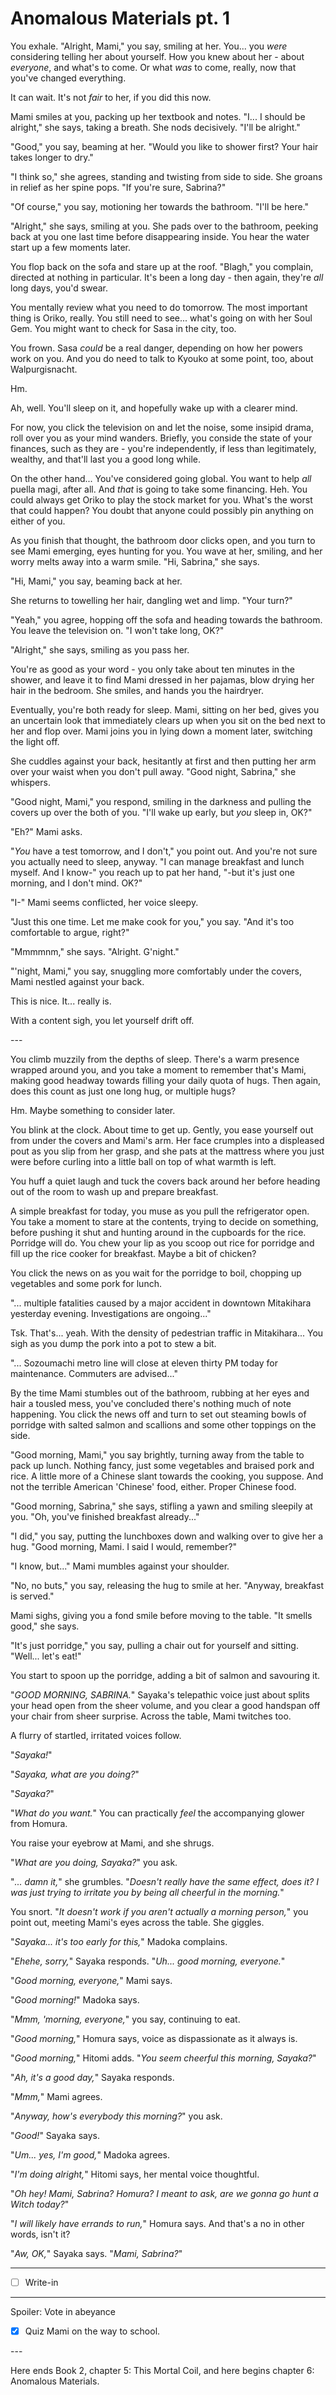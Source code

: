 # Anomalous Materials pt. 1

You exhale. "Alright, Mami," you say, smiling at her. You... you *were* considering telling her about yourself. How you knew about her - about *everyone*, and what's to come. Or what *was* to come, really, now that you've changed everything.

It can wait. It's not *fair* to her, if you did this now.

Mami smiles at you, packing up her textbook and notes. "I... I should be alright," she says, taking a breath. She nods decisively. "I'll be alright."

"Good," you say, beaming at her. "Would you like to shower first? Your hair takes longer to dry."

"I think so," she agrees, standing and twisting from side to side. She groans in relief as her spine pops. "If you're sure, Sabrina?"

"Of course," you say, motioning her towards the bathroom. "I'll be here."

"Alright," she says, smiling at you. She pads over to the bathroom, peeking back at you one last time before disappearing inside. You hear the water start up a few moments later.

You flop back on the sofa and stare up at the roof. "Blagh," you complain, directed at nothing in particular. It's been a long day - then again, they're *all* long days, you'd swear.

You mentally review what you need to do tomorrow. The most important thing is Oriko, really. You still need to see... what's going on with her Soul Gem. You might want to check for Sasa in the city, too.

You frown. Sasa *could* be a real danger, depending on how her powers work on you. And you do need to talk to Kyouko at some point, too, about Walpurgisnacht.

Hm.

Ah, well. You'll sleep on it, and hopefully wake up with a clearer mind.

For now, you click the television on and let the noise, some insipid drama, roll over you as your mind wanders. Briefly, you conside the state of your finances, such as they are - you're independently, if less than legitimately, wealthy, and that'll last you a good long while.

On the other hand... You've considered going global. You want to help *all* puella magi, after all. And *that* is going to take some financing. Heh. You could always get Oriko to play the stock market for you. What's the worst that could happen? You doubt that anyone could possibly pin anything on either of you.

As you finish that thought, the bathroom door clicks open, and you turn to see Mami emerging, eyes hunting for you. You wave at her, smiling, and her worry melts away into a warm smile. "Hi, Sabrina," she says.

"Hi, Mami," you say, beaming back at her.

She returns to towelling her hair, dangling wet and limp. "Your turn?"

"Yeah," you agree, hopping off the sofa and heading towards the bathroom. You leave the television on. "I won't take long, OK?"

"Alright," she says, smiling as you pass her.

You're as good as your word - you only take about ten minutes in the shower, and leave it to find Mami dressed in her pajamas, blow drying her hair in the bedroom. She smiles, and hands you the hairdryer.

Eventually, you're both ready for sleep. Mami, sitting on her bed, gives you an uncertain look that immediately clears up when you sit on the bed next to her and flop over. Mami joins you in lying down a moment later, switching the light off.

She cuddles against your back, hesitantly at first and then putting her arm over your waist when you don't pull away. "Good night, Sabrina," she whispers.

"Good night, Mami," you respond, smiling in the darkness and pulling the covers up over the both of you. "I'll wake up early, but *you* sleep in, OK?"

"Eh?" Mami asks.

"*You* have a test tomorrow, and I don't," you point out. And you're not sure you actually need to sleep, anyway. "I can manage breakfast and lunch myself. And I know-" you reach up to pat her hand, "-but it's just one morning, and I don't mind. OK?"

"I-" Mami seems conflicted, her voice sleepy.

"Just this one time. Let me make cook for you," you say. "And it's too comfortable to argue, right?"

"Mmmmnm," she says. "Alright. G'night."

"'night, Mami," you say, snuggling more comfortably under the covers, Mami nestled against your back.

This is nice. It... really is.

With a content sigh, you let yourself drift off.

---​

You climb muzzily from the depths of sleep. There's a warm presence wrapped around you, and you take a moment to remember that's Mami, making good headway towards filling your daily quota of hugs. Then again, does this count as just one long hug, or multiple hugs?

Hm. Maybe something to consider later.

You blink at the clock. About time to get up. Gently, you ease yourself out from under the covers and Mami's arm. Her face crumples into a displeased pout as you slip from her grasp, and she pats at the mattress where you just were before curling into a little ball on top of what warmth is left.

You huff a quiet laugh and tuck the covers back around her before heading out of the room to wash up and prepare breakfast.

A simple breakfast for today, you muse as you pull the refrigerator open. You take a moment to stare at the contents, trying to decide on something, before pushing it shut and hunting around in the cupboards for the rice. Porridge will do. You chew your lip as you scoop out rice for porridge and fill up the rice cooker for breakfast. Maybe a bit of chicken?

You click the news on as you wait for the porridge to boil, chopping up vegetables and some pork for lunch.

"... multiple fatalities caused by a major accident in downtown Mitakihara yesterday evening. Investigations are ongoing..."

Tsk. That's... yeah. With the density of pedestrian traffic in Mitakihara... You sigh as you dump the pork into a pot to stew a bit.

"... Sozoumachi metro line will close at eleven thirty PM today for maintenance. Commuters are advised..."

By the time Mami stumbles out of the bathroom, rubbing at her eyes and hair a tousled mess, you've concluded there's nothing much of note happening. You click the news off and turn to set out steaming bowls of porridge with salted salmon and scallions and some other toppings on the side.

"Good morning, Mami," you say brightly, turning away from the table to pack up lunch. Nothing fancy, just some vegetables and braised pork and rice. A little more of a Chinese slant towards the cooking, you suppose. And not the terrible American 'Chinese' food, either. Proper Chinese food.

"Good morning, Sabrina," she says, stifling a yawn and smiling sleepily at you. "Oh, you've finished breakfast already..."

"I did," you say, putting the lunchboxes down and walking over to give her a hug. "Good morning, Mami. I said I would, remember?"

"I know, but..." Mami mumbles against your shoulder.

"No, no buts," you say, releasing the hug to smile at her. "Anyway, breakfast is served."

Mami sighs, giving you a fond smile before moving to the table. "It smells good," she says.

"It's just porridge," you say, pulling a chair out for yourself and sitting. "Well... let's eat!"

You start to spoon up the porridge, adding a bit of salmon and savouring it.

"*GOOD MORNING, SABRINA.*" Sayaka's telepathic voice just about splits your head open from the sheer volume, and you clear a good handspan off your chair from sheer surprise. Across the table, Mami twitches too.

A flurry of startled, irritated voices follow.

"*Sayaka!*"

"*Sayaka, what are you doing?*"

"*Sayaka?*"

"*What do you want.*" You can practically *feel* the accompanying glower from Homura.

You raise your eyebrow at Mami, and she shrugs.

"*What *are* you doing, Sayaka?*" you ask.

"*... damn it,*" she grumbles. "*Doesn't really have the same effect, does it? I was just trying to irritate you by being all cheerful in the morning.*"

You snort. "*It doesn't work if you aren't actually a morning person,*" you point out, meeting Mami's eyes across the table. She giggles.

"*Sayaka... it's too early for this,*" Madoka complains.

"*Ehehe, sorry,*" Sayaka responds. "*Uh... good morning, everyone.*"

"*Good morning, everyone,*" Mami says.

"*Good morning!*" Madoka says.

"*Mmm, 'morning, everyone,*" you say, continuing to eat.

"*Good morning,*" Homura says, voice as dispassionate as it always is.

"*Good morning,*" Hitomi adds. "*You seem cheerful this morning, Sayaka?*"

"*Ah, it's a good day,*" Sayaka responds.

"*Mmm,*" Mami agrees.

"*Anyway, how's everybody this morning?*" you ask.

"*Good!*" Sayaka says.

"*Um... yes, I'm good,*" Madoka agrees.

"*I'm doing alright,*" Hitomi says, her mental voice thoughtful.

"*Oh hey! Mami, Sabrina? Homura? I meant to ask, are we gonna go hunt a Witch today?*"

"*I will likely have errands to run,*" Homura says. And that's a no in other words, isn't it?

"*Aw, OK,*" Sayaka says. "*Mami, Sabrina?*"

---

- [ ] Write-in

---

Spoiler: Vote in abeyance

- [x] Quiz Mami on the way to school.

---​

Here ends Book 2, chapter 5: This Mortal Coil, and here begins chapter 6: Anomalous Materials.

